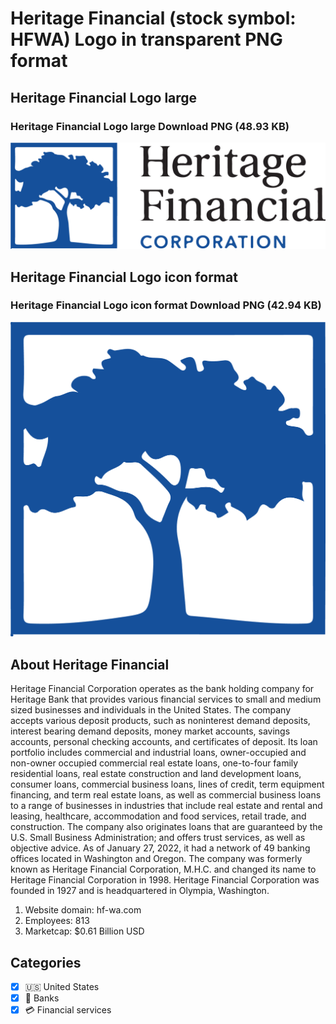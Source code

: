 # Heritage Financial (stock symbol: HFWA) Logo in transparent PNG format

## Heritage Financial Logo large

### Heritage Financial Logo large Download PNG (48.93 KB)

![Heritage Financial Logo large Download PNG (48.93 KB)](/img/orig/HFWA_BIG-8d54a143.png)

## Heritage Financial Logo icon format

### Heritage Financial Logo icon format Download PNG (42.94 KB)

![Heritage Financial Logo icon format Download PNG (42.94 KB)](/img/orig/HFWA-73aabf16.png)

## About Heritage Financial

Heritage Financial Corporation operates as the bank holding company for Heritage Bank that provides various financial services to small and medium sized businesses and individuals in the United States. The company accepts various deposit products, such as noninterest demand deposits, interest bearing demand deposits, money market accounts, savings accounts, personal checking accounts, and certificates of deposit. Its loan portfolio includes commercial and industrial loans, owner-occupied and non-owner occupied commercial real estate loans, one-to-four family residential loans, real estate construction and land development loans, consumer loans, commercial business loans, lines of credit, term equipment financing, and term real estate loans, as well as commercial business loans to a range of businesses in industries that include real estate and rental and leasing, healthcare, accommodation and food services, retail trade, and construction. The company also originates loans that are guaranteed by the U.S. Small Business Administration; and offers trust services, as well as objective advice. As of January 27, 2022, it had a network of 49 banking offices located in Washington and Oregon. The company was formerly known as Heritage Financial Corporation, M.H.C. and changed its name to Heritage Financial Corporation in 1998. Heritage Financial Corporation was founded in 1927 and is headquartered in Olympia, Washington.

1. Website domain: hf-wa.com
2. Employees: 813
3. Marketcap: $0.61 Billion USD


## Categories
- [x] 🇺🇸 United States
- [x] 🏦 Banks
- [x] 💳 Financial services
